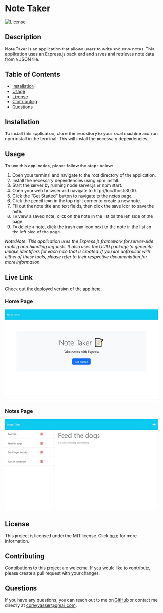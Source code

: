 # Note Taker

![License](https://img.shields.io/badge/license-MIT-brightgreen.svg)

## Description

Note Taker is an application that allows users to write and save notes. This application uses an Express.js back end and saves and retrieves note data from a JSON file.

## Table of Contents

- [Installation](#installation)
- [Usage](#usage)
- [License](#license)
- [Contributing](#contributing)
- [Questions](#questions)

## Installation

To install this application, clone the repository to your local machine and run npm install in the terminal. This will install the necessary dependencies.

## Usage

To use this application, please follow the steps below:

1. Open your terminal and navigate to the root directory of the application.
2. Install the necessary dependencies using npm install.
3. Start the server by running node server.js or npm start.
4. Open your web browser and navigate to http://localhost:3000.
5. Click the "Get Started" button to navigate to the notes page.
6. Click the pencil icon in the top right corner to create a new note.
7. Fill out the note title and text fields, then click the save icon to save the note.
8. To view a saved note, click on the note in the list on the left side of the page.
9. To delete a note, click the trash can icon next to the note in the list on the left side of the page.

*Note:Note: This application uses the Express.js framework for server-side routing and handling requests. It also uses the UUID package to generate unique identifiers for each note that is created. If you are unfamiliar with either of these tools, please refer to their respective documentation for more information.*

## Live Link

Check out the deployed version of the app [here](https://note-taker-spamdalf.herokuapp.com/).

### Home Page

![Alt text](/public/assets/screenshots/main_page.JPG)

### Notes Page

![Alt text](/public/assets/screenshots/notes_page.JPG)

## License

This project is licensed under the MIT license. Click [here](https://opensource.org/licenses/MIT) for more information.

## Contributing

Contributions to this project are welcome. If you would like to contribute, please create a pull request with your changes.

## Questions

If you have any questions, you can reach out to me on [GitHub](https://github.com/spamdalfz) or contact me directly at coreyvasser@gmail.com.